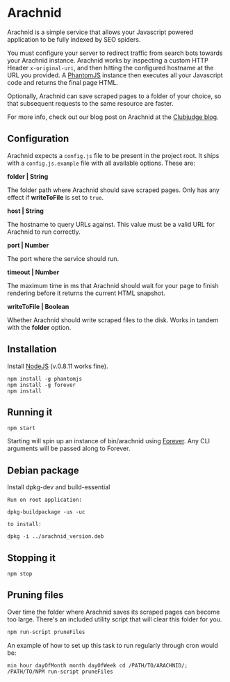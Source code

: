 # Arachnid
Arachnid is a simple service that allows your Javascript powered application to be fully indexed by SEO spiders.

You must configure your server to redirect traffic from search bots towards your Arachnid instance.
Arachnid works by inspecting a custom HTTP Header ```x-original-uri```, and then hitting the configured hostname at the URL you provided.
A [PhantomJS](http://phantomjs.org) instance then executes all your Javascript code and returns the final page HTML.

Optionally, Arachnid can save scraped pages to a folder of your choice, so that subsequent requests to the same resource are faster.

For more info, check out our blog post on Arachnid at the [Clubjudge blog](http://blog.clubjudge.com/post/57057303972/introducing-arachnid).

## Configuration
Arachnid expects a ```config.js``` file to be present in the project root. It ships with a ```config.js.example``` file with all available options. These are:

**folder | String**

The folder path where Arachnid should save scraped pages. Only has any effect if **writeToFile** is set to ```true```.

**host | String**

The hostname to query URLs against. This value must be a valid URL for Arachnid to run correctly.

**port | Number**

The port where the service should run.

**timeout | Number**

The maximum time in ms that Arachnid should wait for your page to finish rendering before it returns the current HTML snapshot.

**writeToFile | Boolean**

Whether Arachnid should write scraped files to the disk. Works in tandem with the **folder** option.

## Installation

Install [NodeJS](http://nodejs.org) (v.0.8.11 works fine).

```
npm install -g phantomjs
npm install -g forever
npm install
```
## Running it

```
npm start
```

Starting will spin up an instance of bin/arachnid using [Forever](https://github.com/nodejitsu/forever). Any CLI arguments will be passed along to Forever.

## Debian package
Install dpkg-dev and build-essential
```
Run on root application:

dpkg-buildpackage -us -uc

to install:

dpkg -i ../arachnid_version.deb
```

## Stopping it
```
npm stop
```

## Pruning files
Over time the folder where Arachnid saves its scraped pages can become too large. There's an included utility script that will clear this folder for you.

```javascript
npm run-script pruneFiles
```

An example of how to set up this task to run regularly through cron would be:

```
min hour dayOfMonth month dayOfWeek cd /PATH/TO/ARACHNID/; /PATH/TO/NPM run-script pruneFiles
```
